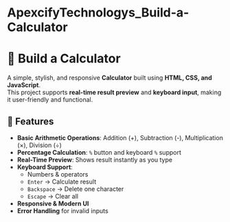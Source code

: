 # ApexcifyTechnologys_Build-a-Calculator

# 🧮 Build a Calculator

A simple, stylish, and responsive **Calculator** built using **HTML, CSS, and JavaScript**.  
This project supports **real-time result preview** and **keyboard input**, making it user-friendly and functional.


## 📌 Features

- **Basic Arithmetic Operations**: Addition (+), Subtraction (-), Multiplication (×), Division (÷)
- **Percentage Calculation**: `%` button and keyboard `%` support
- **Real-Time Preview**: Shows result instantly as you type
- **Keyboard Support**:
  - Numbers & operators
  - `Enter` → Calculate result
  - `Backspace` → Delete one character
  - `Escape` → Clear all
- **Responsive & Modern UI**
- **Error Handling** for invalid inputs
